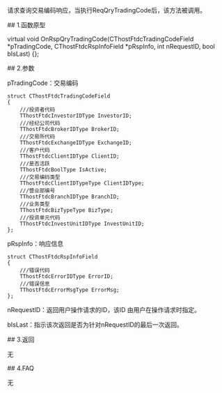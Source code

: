<p>请求查询交易编码响应，当执行ReqQryTradingCode后，该方法被调用。</p>
<span class="anchor" id="57a8f087-9783-4c6e-9dbe-116d633675c8"></span>
## 1.函数原型
<p>virtual void OnRspQryTradingCode(CThostFtdcTradingCodeField *pTradingCode, CThostFtdcRspInfoField *pRspInfo, int nRequestID, bool bIsLast) {};</p>
<span class="anchor" id="9c0d141e-a049-4087-9183-87a66121c7a8"></span>
## 2.参数
<p>pTradingCode：交易编码</p>
<pre><code>struct CThostFtdcTradingCodeField
{
    ///投资者代码
    TThostFtdcInvestorIDType InvestorID;
    ///经纪公司代码
    TThostFtdcBrokerIDType BrokerID;
    ///交易所代码
    TThostFtdcExchangeIDType ExchangeID;
    ///客户代码
    TThostFtdcClientIDType ClientID;
    ///是否活跃
    TThostFtdcBoolType IsActive;
    ///交易编码类型
    TThostFtdcClientIDTypeType ClientIDType;
    ///营业部编号
    TThostFtdcBranchIDType BranchID;
    ///业务类型
    TThostFtdcBizTypeType BizType;
    ///投资单元代码
    TThostFtdcInvestUnitIDType InvestUnitID;
};
</code></pre>
<p>pRspInfo：响应信息</p>
<pre><code>struct CThostFtdcRspInfoField
{
    ///错误代码
    TThostFtdcErrorIDType ErrorID;
    ///错误信息
    TThostFtdcErrorMsgType ErrorMsg;
};
</code></pre>
<p>nRequestID：返回用户操作请求的ID，该ID 由用户在操作请求时指定。</p>
<p>bIsLast：指示该次返回是否为针对nRequestID的最后一次返回。</p>
<span class="anchor" id="c3289b03-03e5-4e5c-b3ab-95101de3f828"></span>
## 3.返回
<p>无</p>
<span class="anchor" id="2d559c18-d283-4b04-925f-fc9d6d07610e"></span>
## 4.FAQ
<p>无</p>

